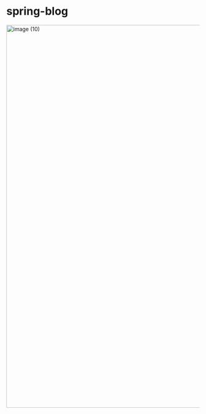 # spring-blog


<img width="1000" alt="image (10)" src="https://github.com/thesun4sky/spring-blog/assets/17782941/5e134760-8ac2-499e-8aea-f0d411bd0bd0">
